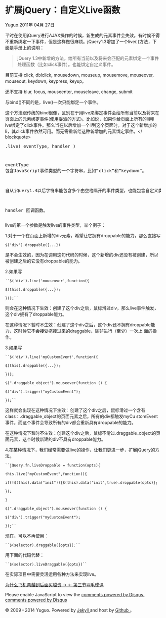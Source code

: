 #  扩展jQuery：自定义Live函数

[ Yuguo ](http://yuguo.us) 2011年 04月 27日

平时在使用jQuery进行AJAX操作的时候，新生成的元素事件会失效，有时候不得不重新绑定一下事件，但是这样做很麻烦。jQuery1.3增加了一个live(
)方法，下面是手册上的说明：

> jQuery 1.3中新增的方法。给所有当前以及将来会匹配的元素绑定一个事件处理函数（比如click事件）。也能绑定自定义事件。

目前支持 click, dblclick, mousedown, mouseup, mousemove, mouseover, mouseout,
keydown, keypress, keyup。

还不支持 blur, focus, mouseenter, mouseleave, change, submit

与bind()不同的是，live()一次只能绑定一个事件。

这个方法跟传统的bind很像，区别在于用live来绑定事件会给所有当前以及将来在页面上的元素绑定事件(使用委派的方式)。比如说，如果你给页面上所有的li用l
ive绑定了click事件。那么当在以后增加一个li到这个页面时，对于这个新增加的li，其click事件依然可用。而无需重新给这种新增加的元素绑定事件。</
blockquote><pre>.live( eventType, handler )

eventType 包含JavaScript事件类型的一个字符串，比如“click”和“keydown”。

自从jQuery1.4以后字符串能包含多个由空格隔开的事件类型，也能包含自定义类型的名字。

handler 回调函数。</pre> live的第一个参数是触发live的事件类型，举个例子：

1.对于一个在页面上新增的div元素，希望让它拥有droppable的能力，那么直接写

` $('div').droppable({...}) `

是不会生效的，因为在调用这句代码的时候，这个新增的div还没有被创建，所以被创建之后的它没有droppable的能力。

2.如果写

    
    
    ``$('div').live('mouseover',function({
    
    $(this).droppable({...});
    
    }));``
    

则会在这种情况下生效：创建了这个div之后，鼠标滑过div，那么live事件触发，这个div拥有了droppable能力。

在这种情况下暂时不生效：创建了这个div之后，这个div还不拥有droppable能力，这时候它不会接受拖拽过来的draggable，除非进行（至少）一次上
面的操作。

3.如果写

    
    
    ``$('div').live('myCustomEvent',function({
    
    $(this).droppable({...});
    
    }));
    
    $(".draggable_object").mouseover(function () {
    
    $("div").trigger("myCustomEvent");
    
    });``
    

这样就会出现在这种情况下生效：创建了这个div之后，鼠标滑过一个含有class：.draggable_object的页面元素之后，所有的div都触发myCu
stomEvent事件，而这个事件会导致所有的div都会重新具有droppable的能力。

在这种情况下暂时不生效：创建这个div之后，鼠标不滑过.draggable_object的页面元素，这个时候新建的div不具有droppable能力。

4.在某种情况下，我们经常需要做live的操作，让我们更进一步，扩展jQuery的方法。

    
    
    ``jQuery.fn.liveDroppable = function(opts){
    
    this.live("myCustomEvent",function(){
    
    if(!$(this).data("init")){$(this).data("init",true).droppable(opts)};
    
    });
    
    }
    
    $(".draggable_object").mouseover(function () {
    
    $("div").trigger("myCustomEvent");
    
    });``
    

现在，可以不再使用：

    
    
    ``$(selector).draggable({opts});``
    

用下面的代码代替：

    
    
    ``$(selector).liveDraggable({opts})``
    

在实际项目中需要灵活运用各种方法来实现live。

[ 为什么飞机票越到后面买越贵 → ](/weblog/air-ticket/) [ ← 第三节羽毛球课 ](/weblog/badminton-3/)

Please enable JavaScript to view the [ comments powered by Disqus.
](http://disqus.com/?ref_noscript) [ comments powered by  Disqus
](http://disqus.com)

© 2009 – 2014 Yuguo. Powered by [ Jekyll ](https://github.com/mojombo/jekyll)
and host by [ Github ](https://github.com/yuguo) 。

